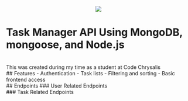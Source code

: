 <div align="center">
  <img src="https://poloandtweed.com/wp-content/uploads/2019/07/Tips-to-Managing-Tasks.jpg"/>
</div>

# Task Manager API Using MongoDB, mongoose, and Node.js

<br/>
This was created during my time as a student at Code Chrysalis
<br/>
## Features
- Authentication
- Task lists
- Filtering and sorting
- Basic frontend access
<br/>
## Endpoints
### User Related Endpoints
<br/>
### Task Related Endpoints
